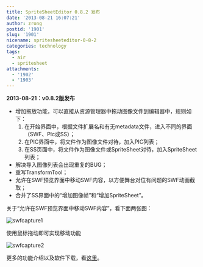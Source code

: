 ```yaml
---
title: SpriteSheetEditor 0.8.2 发布
date: '2013-08-21 16:07:21'
author: zrong
postid: '1901'
slug: '1901'
nicename: spritesheeteditor-0-8-2
categories: technology
tags:
  - air
  - spritesheet
attachments:
  - '1902'
  - '1903'
---
```


**2013-08-21：v0.8.2版发布**

-   增加拖放功能，可以直接从资源管理器中拖动图像文件到编辑器中，规则如下：
    1.  在开始界面中，根据文件扩展名和有无metadata文件，进入不同的界面（SWF、PIc或SS）；
    2.  在PIC界面中，将文件作为图像文件对待，加入PIC列表；
    3.  在SS页面中，将文件作为图像文件或SpriteSheet对待，加入SpriteSheet列表；
-   解决导入图像列表会出现重复的BUG；
-   重写TransformTool；
-   允许在SWF预览界面中移动SWF内容，以方便舞台对位有问题的SWF动画截取；
-   合并了SS界面中的“增加图像帧”和“增加SpriteSheet”。

关于“允许在SWF预览界面中移动SWF内容”，看下面两张图：<!--more-->

![swfcapture1](/uploads/2013/08/swf_capture1.png)

使用鼠标拖动即可实现移动功能

![swfcapture2](/uploads/2013/08/swf_capture2.png)

更多的功能介绍以及软件下载，看[这里](https://blog.zengrong.net/spritesheeteditor/)。

